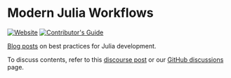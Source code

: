 # Modern Julia Workflows

[![Website][website-badge]][website-url] [![Contributor's Guide][contributing-badge]][contributing-url]

[Blog posts][website-url] on best practices for Julia development.

To discuss contents, refer to this [discourse post](https://discourse.julialang.org/t/seeking-feedback-blog-post-about-modern-julia-workflows/100324) or our [GitHub discussions](https://github.com/modernjuliaworkflows/modernjuliaworkflows.github.io/discussions) page.


[website-url]: https://modernjuliaworkflows.github.io
[website-badge]: https://img.shields.io/badge/Website-stable-blue.svg
[contributing-url]: https://github.com/modernjuliaworkflows/modernjuliaworkflows.github.io/blob/main/CONTRIBUTING.md
[contributing-badge]: https://img.shields.io/badge/Contributor's%20Guide-blueviolet